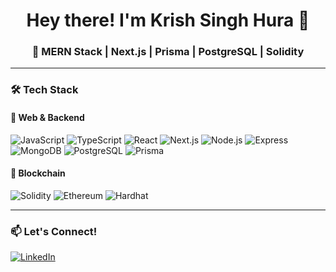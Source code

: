 <h1 align="center">Hey there! I'm Krish Singh Hura 👋</h1>
<h3 align="center">🚀 MERN Stack | Next.js | Prisma | PostgreSQL | Solidity </h3>

---

### 🛠 Tech Stack
#### 🚀 Web & Backend
![JavaScript](https://img.shields.io/badge/-JavaScript-F7DF1E?style=flat-square&logo=javascript&logoColor=black)
![TypeScript](https://img.shields.io/badge/-TypeScript-007ACC?style=flat-square&logo=typescript&logoColor=white)
![React](https://img.shields.io/badge/-React-61DAFB?style=flat-square&logo=react&logoColor=black)
![Next.js](https://img.shields.io/badge/-Next.js-000000?style=flat-square&logo=nextdotjs&logoColor=white)
![Node.js](https://img.shields.io/badge/-Node.js-339933?style=flat-square&logo=node.js&logoColor=white)
![Express](https://img.shields.io/badge/-Express-000000?style=flat-square&logo=express&logoColor=white)
![MongoDB](https://img.shields.io/badge/-MongoDB-47A248?style=flat-square&logo=mongodb&logoColor=white)
![PostgreSQL](https://img.shields.io/badge/-PostgreSQL-336791?style=flat-square&logo=postgresql&logoColor=white)
![Prisma](https://img.shields.io/badge/-Prisma-2D3748?style=flat-square&logo=prisma&logoColor=white)

#### 🏦 Blockchain
![Solidity](https://img.shields.io/badge/-Solidity-363636?style=flat-square&logo=solidity&logoColor=white)
![Ethereum](https://img.shields.io/badge/-Ethereum-3C3C3D?style=flat-square&logo=ethereum&logoColor=white)
![Hardhat](https://img.shields.io/badge/-Hardhat-FEBC04?style=flat-square&logo=hardhat&logoColor=black)


---

### 📫 Let's Connect!
[![LinkedIn](https://img.shields.io/badge/-LinkedIn-0077B5?style=flat-square&logo=linkedin&logoColor=white)]([https://www.linkedin.com/in/your-linkedin/](https://www.linkedin.com/in/krish-s-33351420a/))
